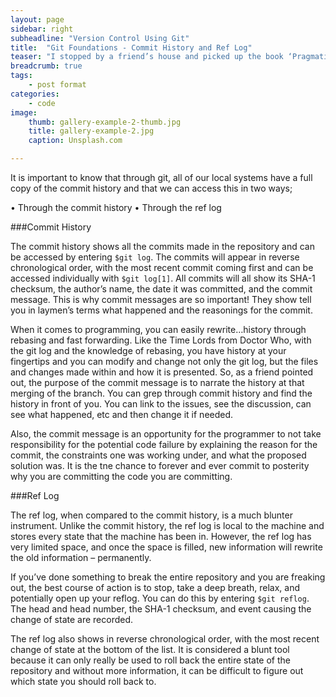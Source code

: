 ```yaml
---
layout: page
sidebar: right
subheadline: "Version Control Using Git"
title:  "Git Foundations - Commit History and Ref Log"
teaser: "I stopped by a friend’s house and picked up the book ‘Pragmatic Version Control Using Git’ by Travis Swicegood. I use git everyday but do I really know what I am using and why I am using it? While the book is very basic and foundational knowledge that one could easily dismiss as being obvious, I decided to read through it because when it comes to programming, it is important to keep a strong foundation. Who knows, reading this book may save me a few hours to a few days in trying to sort out an easily-fixed issue. "
breadcrumb: true
tags:
    - post format
categories:
    - code
image:
    thumb: gallery-example-2-thumb.jpg
    title: gallery-example-2.jpg
    caption: Unsplash.com

---
```


It is important to know that through git, all of our local systems have a full copy of the commit history and that we can access this in two ways;

•	Through the commit history
•	Through the ref log

###Commit History

The commit history shows all the commits made in the repository and can be accessed by entering `$git log`. The commits will appear in reverse chronological order, with the most recent commit coming first and can be accessed individually with `$git log[1]`. All commits will all show its SHA-1 checksum, the author’s name, the date it was committed, and the commit message. This is why commit messages are so important! They show tell you in laymen’s terms what happened and the reasonings for the commit.

When it comes to programming, you can easily rewrite…history through rebasing and fast forwarding. Like the Time Lords from Doctor Who, with the git log and the knowledge of rebasing, you have history at your fingertips and you can modify and change not only the git log, but the files and changes made within and how it is presented. So, as a friend pointed out, the purpose of the commit message is to narrate the history at that merging of the branch. You can grep through commit history and find the history in front of you. You can link to the issues, see the discussion, can see what happened, etc and then change it if needed.

Also, the commit message is an opportunity for the programmer to not take responsibility for the potential code failure by explaining the reason for the commit, the constraints one was working under, and what the proposed solution was. It is the tne chance to forever and ever commit to posterity why you are committing the code you are committing.

###Ref Log

The ref log, when compared to the commit history, is a much blunter instrument. Unlike the commit history, the ref log is local to the machine and stores every state that the machine has been in. However, the ref log has very limited space, and once the space is filled, new information will rewrite the old information – permanently.

If you’ve done something to break the entire repository and you are freaking out, the best course of action is  to stop, take a deep breath, relax, and potentially open up your reflog. You can do this by entering `$git reflog`. The head and head number, the SHA-1 checksum, and event causing the change of state are recorded.

The ref log also shows in reverse chronological order, with the most recent change of state at the bottom of the list. It is considered a blunt tool because it can only really be used  to roll back the entire state of the repository and without more information, it can be difficult to figure out which state you should roll back to.
